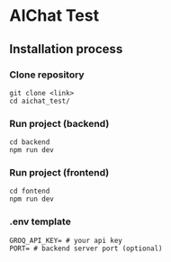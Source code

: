 # AIChat Test

## Installation process

### Clone repository
```
git clone <link>
cd aichat_test/
```
### Run project (backend)
```
cd backend
npm run dev
```
### Run project (frontend)
```
cd fontend
npm run dev
```
### .env template
```dotenv
GROQ_API_KEY= # your api key
PORT= # backend server port (optional)
```
